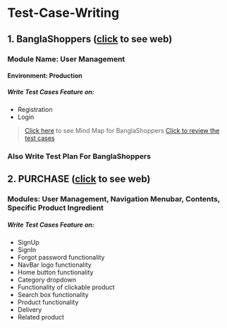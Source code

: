 # Test-Case-Writing
 ## 1. BanglaShoppers ([click](https://www.banglashoppers.com/) to see web)
 ### Module Name: User Management
 #### Environment: Production
  ##### Write Test Cases Feature on:
- Registration 
- Login
>[Click here](https://drive.google.com/file/d/1n1YLHFhUti6cvkbbxGFlzu89MezoIxZC/view?usp=sharing) to see Mind Map for BanglaShoppers 
>[Click to review the test cases](https://docs.google.com/spreadsheets/d/1IWcL2KzMBsZ4q-MHAikqr8Jtn9_xlQfT/edit?usp=share_link&ouid=110212694347163662297&rtpof=true&sd=true)
### Also Write Test Plan For BanglaShoppers
 ## 2. PURCHASE ([click](https://e-view.000webhostapp.com/) to see web)
  ### Modules: User Management, Navigation Menubar, Contents, Specific Product Ingredient 
   ##### Write Test Cases Feature on:
- SignUp 
- SignIn
- Forgot password functionality 
- NavBar logo functionality
- Home button functionality
- Category dropdown
- Functionality of clickable product
- Search box functionality
- Product functionality
- Delivery 
- Related product 
    
    

